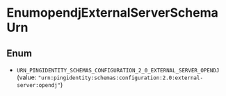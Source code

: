 

# EnumopendjExternalServerSchemaUrn

## Enum


* `URN_PINGIDENTITY_SCHEMAS_CONFIGURATION_2_0_EXTERNAL_SERVER_OPENDJ` (value: `"urn:pingidentity:schemas:configuration:2.0:external-server:opendj"`)



